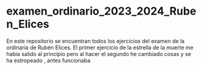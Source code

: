 # examen_ordinario_2023_2024_Ruben_Elices
En este repositorio se encuentran todos los ejercicios del examen de la ordinaria de Rubén Elices.
El primer ejercicio de la estrella de la muerte me habia salido al principio pero al hacer el segundo he cambiado cosas y se ha estropeado , antes funcionaba
